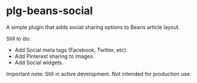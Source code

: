 # plg-beans-social
A simple plugin that adds social sharing options to Beans article layout.

Still to do:

- Add Social meta tags (Facebook, Twitter, etc).
- Add Pinterest sharing to images.
- Add Social widgets.

Important note: Still in active development. Not intended for production use.